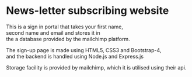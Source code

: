# News-letter subscribing website

This is a sign in portal that takes your first name, <br>second name and email and stores it in<br> the a database provided by the mailchimp platform.

The sign-up page is made using HTML5, CSS3 and Bootstrap-4, <br>and the backend is handled using Node.js and Express.js

Storage facility is provided by mailchimp, which it is utilised using their api.
